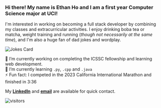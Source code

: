 ### Hi there! My name is Ethan Ho and I am a first year Computer Science major at UCI!

I'm interested in working on becoming a full stack developer by combining my classes and extracurricular activities.
I enjoy drinking boba tea or matcha, weight training and running (*though not necessarily at the same time*), and
I'm also a huge fan of dad jokes and wordplay.

![Jokes Card](https://readme-jokes.vercel.app/api)


🔭 I’m currently working on completing the ICSSC fellowship and learning web development.  
🌱 I’m currently learning `.py`, `.cpp` and `.java`  
⚡ Fun fact: I competed in the 2023 California International Marathon and finished in 3:36

My [**LinkedIn**](https://www.linkedin.com/in/ethan-ho-bb5099210/) and [**email**](mailto:hoea2@uci.edu) are available for quick contact.

![visitors](https://visitor-badge.glitch.me/badge?page_id=h0ethan04&left_color=green&right_color=red)
                
<!--
**h0ethan04/h0ethan04** is a ✨ _special_ ✨ repository because its `README.md` (this file) appears on your GitHub profile.

Here are some ideas to get you started:

- 🔭 I’m currently working on ...
- 🌱 I’m currently learning ...
- 👯 I’m looking to collaborate on ...
- 🤔 I’m looking for help with ...
- 💬 Ask me about ...
- 📫 How to reach me: ...
- 😄 Pronouns: ...
- ⚡ Fun fact: ...
-->
